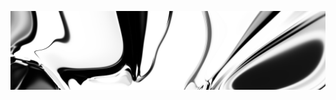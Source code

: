 [![neuralart][thumbnail]][link]

[thumbnail]: https://github.com/dstein64/dstein64/blob/neuralart_202101162119/neuralart-thumbnail.jpg?raw=true
[link]: https://github.com/dstein64/dstein64/blob/neuralart_202101162119/neuralart.png?raw=true
